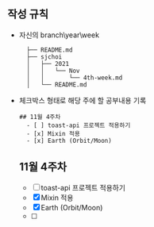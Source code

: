 ## 작성 규칙
- 자신의 branch\year\week
  ```text
    ├── README.md
    ├── sjchoi
    │   ├── 2021
    │   │   └── Nov
    │   │       └── 4th-week.md
    │   └── README.md
  ```
- 체크박스 형태로 해당 주에 할 공부내용 기록
    ```text
    ## 11월 4주차 
      - [ ] toast-api 프로젝트 적용하기
      - [x] Mixin 적용
      - [x] Earth (Orbit/Moon)
    ```

    ## 11월 4주차 
    - [ ] toast-api 프로젝트 적용하기
    - [x] Mixin 적용
    - [x] Earth (Orbit/Moon)
    - [ ] 